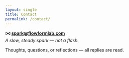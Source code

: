 ```yaml
---
layout: single
title: Contact
permalink: /contact/
---
```


**✉️ spark@flowformlab.com**  
_A slow, steady spark — not a flash._

Thoughts, questions, or reflections — all replies are read.
